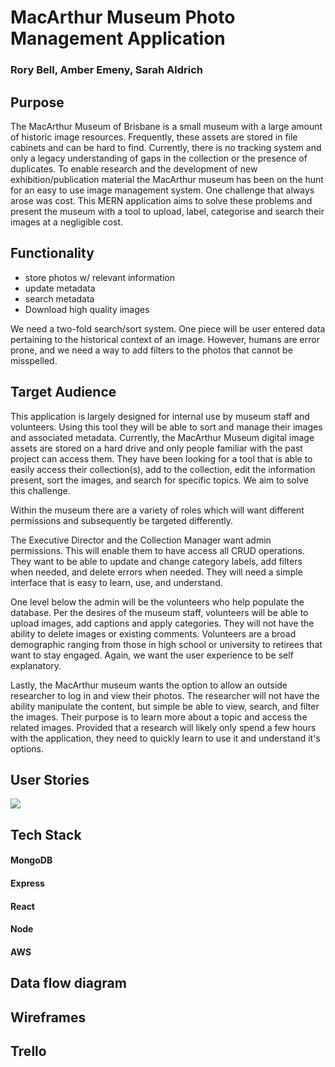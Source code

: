 # MacArthur Museum Photo Management Application

### Rory Bell, Amber Emeny, Sarah Aldrich

## Purpose
The MacArthur Museum of Brisbane is a small museum with a large amount of historic image resources. Frequently, these assets are stored in file cabinets and can be hard to find. Currently, there is no tracking system and only a legacy understanding of gaps in the collection or the presence of duplicates. To enable research and the development of new exhibition/publication material the MacArthur museum has been on the hunt for an easy to use image management system. One challenge that always arose was cost. This MERN application aims to solve these problems and present the museum with a tool to upload, label, categorise and search their images at a negligible cost. 

## Functionality
- store photos w/ relevant information
- update metadata
- search metadata 
- Download high quality images

We need a two-fold search/sort system. One piece will be user entered data  pertaining to the historical context of an image. However, humans are error prone, and we need a way to add filters to the photos that cannot be misspelled.  
	



## Target Audience
This application is largely designed for internal use by museum staff and volunteers. Using this tool they will be able to sort and manage their images and associated metadata. Currently, the MacArthur Museum digital image assets are stored on a hard drive and only people familiar with the past project can access them. They have been looking for a tool that is able to easily access their collection(s), add to the collection, edit the information present, sort the images, and search for specific topics. We aim to solve this challenge. 

Within the museum there are a variety of roles which will want different permissions and subsequently be targeted differently. 

The Executive Director and the Collection Manager want admin permissions. This will enable them to have access all CRUD operations. They want to be able to update and change category labels, add filters when needed, and delete errors when needed. They will need a simple interface that is easy to learn, use, and understand. 

One level below the admin will be the volunteers who help populate the database. Per the desires of the museum staff, volunteers will be able to upload images, add captions and apply categories. They will not have the ability to delete images or existing comments. Volunteers are a broad demographic ranging from those in high school or university to retirees that want to stay engaged. Again, we want the user experience to be self explanatory.

Lastly, the MacArthur museum wants the option to allow an outside researcher to log in and view their photos. The researcher will not have the ability manipulate the content, but simple be able to view, search, and filter the images. Their purpose is to learn more about a topic and access the related images. Provided that a research will likely only spend a few hours with the application, they need to quickly learn to use it and understand it's options. 

## User Stories
<img src="./docs/Archivise-UserStories" />

## Tech Stack
#### MongoDB
#### Express
#### React
#### Node
#### AWS


## Data flow diagram

## Wireframes

## Trello
